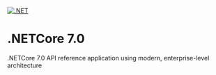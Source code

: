[![.NET](https://github.com/eskinderg/NETcore/actions/workflows/CI.yml/badge.svg)](https://github.com/eskinderg/NETcore/actions/workflows/CI.yml)

# .NETCore 7.0
.NETCore 7.0 API reference application using modern, enterprise-level architecture
